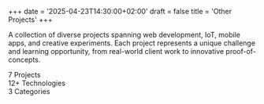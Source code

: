 +++
date = '2025-04-23T14:30:00+02:00'
draft = false
title = 'Other Projects'
+++

<link rel="stylesheet" href="/css/custom.css">

<div class="projects-intro">
  <p>A collection of diverse projects spanning web development, IoT, mobile apps, and creative experiments. Each project represents a unique challenge and learning opportunity, from real-world client work to innovative proof-of-concepts.</p>
</div>

<div class="projects-stats">
  <div class="stat-item">
    <span class="stat-number">7</span>
    <span class="stat-label">Projects</span>
  </div>
  <div class="stat-item">
    <span class="stat-number">12+</span>
    <span class="stat-label">Technologies</span>
  </div>
  <div class="stat-item">
    <span class="stat-number">3</span>
    <span class="stat-label">Categories</span>
  </div>
</div>
